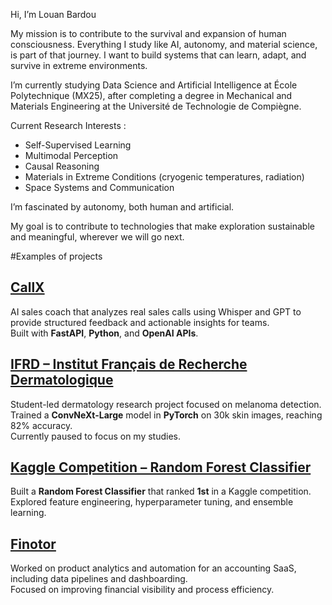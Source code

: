 Hi, I’m Louan Bardou

My mission is to contribute to the survival and expansion of human consciousness. Everything I study like AI, autonomy, and material science, is part of that journey. I want to build systems that can learn, adapt, and survive in extreme environments.

I’m currently studying Data Science and Artificial Intelligence at École Polytechnique (MX25), after completing a degree in Mechanical and Materials Engineering at the Université de Technologie de Compiègne.

Current Research Interests :

- Self-Supervised Learning
- Multimodal Perception
- Causal Reasoning
- Materials in Extreme Conditions (cryogenic temperatures, radiation)
- Space Systems and Communication

I’m fascinated by autonomy, both human and artificial.

My goal is to contribute to technologies that make exploration sustainable and meaningful, wherever we will go next.

#Examples of projects

## [CallX](https://callx.fr)
AI sales coach that analyzes real sales calls using Whisper and GPT to provide structured feedback and actionable insights for teams.  
Built with **FastAPI**, **Python**, and **OpenAI APIs**.  

## [IFRD – Institut Français de Recherche Dermatologique](https://github.com/louanbardou/ifrd)
Student-led dermatology research project focused on melanoma detection.  
Trained a **ConvNeXt-Large** model in **PyTorch** on 30k skin images, reaching 82% accuracy.  
Currently paused to focus on my studies.  

## [Kaggle Competition – Random Forest Classifier](https://github.com/louanbardou/kaggle-rf)
Built a **Random Forest Classifier** that ranked **1st** in a Kaggle competition.  
Explored feature engineering, hyperparameter tuning, and ensemble learning.  

## [Finotor](https://github.com/louanbardou/finotor)
Worked on product analytics and automation for an accounting SaaS, including data pipelines and dashboarding.  
Focused on improving financial visibility and process efficiency.
